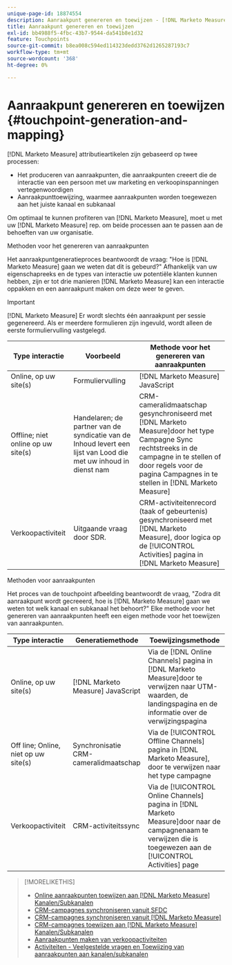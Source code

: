 ```yaml
---
unique-page-id: 18874554
description: Aanraakpunt genereren en toewijzen - [!DNL Marketo Measure] - Productdocumentatie
title: Aanraakpunt genereren en toewijzen
exl-id: bb4988f5-4fbc-43b7-9544-da541b8e1d32
feature: Touchpoints
source-git-commit: b8ea008c594ed114323dedd3762d1265287193c7
workflow-type: tm+mt
source-wordcount: '368'
ht-degree: 0%

---
```


# Aanraakpunt genereren en toewijzen {#touchpoint-generation-and-mapping}

[!DNL Marketo Measure] attributieartikelen zijn gebaseerd op twee processen:

* Het produceren van aanraakpunten, die aanraakpunten creeert die de interactie van een persoon met uw marketing en verkoopinspanningen vertegenwoordigen
* Aanraakpunttoewijzing, waarmee aanraakpunten worden toegewezen aan het juiste kanaal en subkanaal

Om optimaal te kunnen profiteren van [!DNL Marketo Measure], moet u met uw [!DNL Marketo Measure] rep. om beide processen aan te passen aan de behoeften van uw organisatie.

Methoden voor het genereren van aanraakpunten

Het aanraakpuntgeneratieproces beantwoordt de vraag: &quot;Hoe is [!DNL Marketo Measure] gaan we weten dat dit is gebeurd?&quot; Afhankelijk van uw eigenschapreeks en de types van interactie uw potentiële klanten kunnen hebben, zijn er tot drie manieren [!DNL Marketo Measure] kan een interactie oppakken en een aanraakpunt maken om deze weer te geven.

>[!IMPORTANT]
>
>[!DNL Marketo Measure] Er wordt slechts één aanraakpunt per sessie gegenereerd. Als er meerdere formulieren zijn ingevuld, wordt alleen de eerste formuliervulling vastgelegd.

| **Type interactie** | **Voorbeeld** | **Methode voor het genereren van aanraakpunten** |
|---|---|---|
| Online, op uw site(s) | Formuliervulling | [!DNL Marketo Measure] JavaScript |
| Offline; niet online op uw site(s) | Handelaren; de partner van de syndicatie van de Inhoud levert een lijst van Lood die met uw inhoud in dienst nam | CRM-cameralidmaatschap gesynchroniseerd met [!DNL Marketo Measure]door het type Campagne Sync rechtstreeks in de campagne in te stellen of door regels voor de pagina Campagnes in te stellen in [!DNL Marketo Measure] |
| Verkoopactiviteit | Uitgaande vraag door SDR. | CRM-activiteitenrecord (taak of gebeurtenis) gesynchroniseerd met [!DNL Marketo Measure], door logica op de [!UICONTROL Activities] pagina in [!DNL Marketo Measure] |

Methoden voor aanraakpunten

Het proces van de touchpoint afbeelding beantwoordt de vraag, &quot;Zodra dit aanraakpunt wordt gecreeerd, hoe is [!DNL Marketo Measure] gaan we weten tot welk kanaal en subkanaal het behoort?&quot; Elke methode voor het genereren van aanraakpunten heeft een eigen methode voor het toewijzen van aanraakpunten.

| **Type interactie** | **Generatiemethode** | **Toewijzingsmethode** |
|---|---|---|
| Online, op uw site(s) | [!DNL Marketo Measure] JavaScript | Via de [!DNL Online Channels] pagina in [!DNL Marketo Measure]door te verwijzen naar UTM-waarden, de landingspagina en de informatie over de verwijzingspagina |
| Off line; Online, niet op uw site(s) | Synchronisatie CRM-cameralidmaatschap | Via de [!UICONTROL Offline Channels] pagina in [!DNL Marketo Measure], door te verwijzen naar het type campagne |
| Verkoopactiviteit | CRM-activiteitssync | Via de [!UICONTROL Online Channels] pagina in [!DNL Marketo Measure]door naar de campagnenaam te verwijzen die is toegewezen aan de [!UICONTROL Activities] page |

>[!MORELIKETHIS]
>
>* [Online aanraakpunten toewijzen aan [!DNL Marketo Measure] Kanalen/Subkanalen](/help/channel-tracking-and-setup/online-channels/online-custom-channel-setup.md)
>* [CRM-campagnes synchroniseren vanuit SFDC](/help/channel-tracking-and-setup/offline-channels/legacy-processes/syncing-offline-campaigns.md)
>* [CRM-campagnes synchroniseren vanuit [!DNL Marketo Measure]](/help/channel-tracking-and-setup/offline-channels/custom-campaign-sync.md)
>* [CRM-campagnes toewijzen aan [!DNL Marketo Measure] Kanalen/Subkanalen](/help/channel-tracking-and-setup/offline-channels/offline-custom-channel-setup.md)
>* [Aanraakpunten maken van verkoopactiviteiten](/help/advanced-marketo-measure-features/activities-attribution/salesforce-activities-attribution.md)
>* [Activiteiten - Veelgestelde vragen en Toewijzing van aanraakpunten aan kanalen/subkanalen](/help/advanced-marketo-measure-features/activities-attribution/activities-attribution-faq.md)

